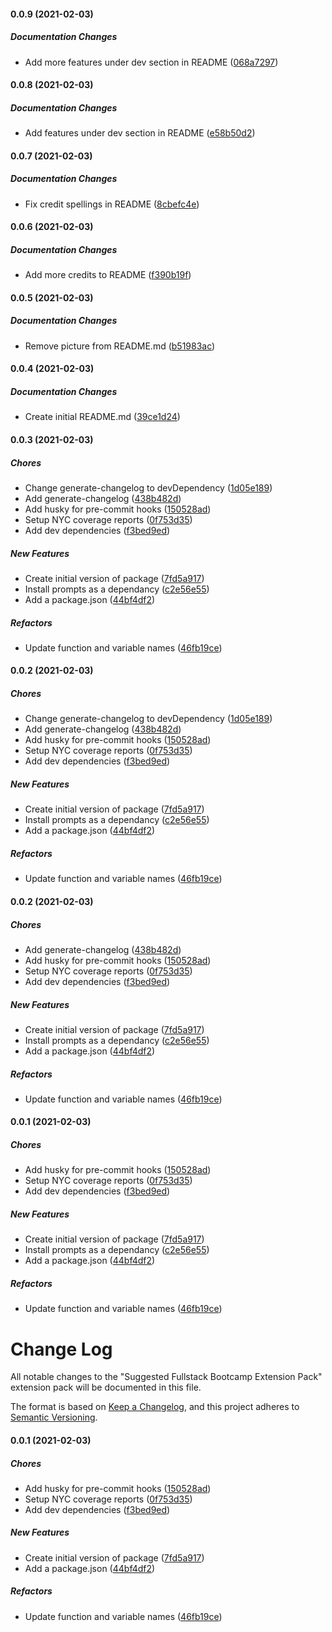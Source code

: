 #### 0.0.9 (2021-02-03)

##### Documentation Changes

*  Add more features under dev section in  README ([068a7297](https://github.com/brainomite/auto-config-eslint-for-prettier/commit/068a72979457dc3f46d3d6e9d83f15a266649027))

#### 0.0.8 (2021-02-03)

##### Documentation Changes

*  Add features under dev section in  README ([e58b50d2](https://github.com/brainomite/auto-config-eslint-for-prettier/commit/e58b50d27748c8363959bb8c05e90c8bf32243e2))

#### 0.0.7 (2021-02-03)

##### Documentation Changes

*  Fix credit spellings in README ([8cbefc4e](https://github.com/brainomite/auto-config-eslint-for-prettier/commit/8cbefc4e157372e68cdcd71da416714d19aa49d9))

#### 0.0.6 (2021-02-03)

##### Documentation Changes

*  Add more credits to README ([f390b19f](https://github.com/brainomite/auto-config-eslint-for-prettier/commit/f390b19f60dbefca79936f30aacdd989db9a6cfe))

#### 0.0.5 (2021-02-03)

##### Documentation Changes

*  Remove picture from README.md ([b51983ac](https://github.com/brainomite/auto-config-eslint-for-prettier/commit/b51983ac5ab6206ec8e4c7a1d2e4ed95c51e08ea))

#### 0.0.4 (2021-02-03)

##### Documentation Changes

*  Create initial README.md ([39ce1d24](https://github.com/brainomite/auto-config-eslint-for-prettier/commit/39ce1d2460ee15fda7b70931f35e2f784f513edd))

#### 0.0.3 (2021-02-03)

##### Chores

*  Change generate-changelog to devDependency ([1d05e189](https://github.com/brainomite/auto-config-eslint-for-prettier/commit/1d05e189d336e50d8341ba5c7c56994f8213a901))
*  Add generate-changelog ([438b482d](https://github.com/brainomite/auto-config-eslint-for-prettier/commit/438b482dcef7bccf137a6951a49c8e5cd6b1f4c0))
*  Add husky for pre-commit hooks ([150528ad](https://github.com/brainomite/auto-config-eslint-for-prettier/commit/150528adbd463b4674e98158dc953fdaf8bb6595))
*  Setup NYC coverage reports ([0f753d35](https://github.com/brainomite/auto-config-eslint-for-prettier/commit/0f753d3543dddc0a00c86421bb6fa1f6ac1c1901))
*  Add dev dependencies ([f3bed9ed](https://github.com/brainomite/auto-config-eslint-for-prettier/commit/f3bed9ed937ea34422cbb1b950962d64c9cd2ed0))

##### New Features

*  Create initial version of package ([7fd5a917](https://github.com/brainomite/auto-config-eslint-for-prettier/commit/7fd5a9179e44946699f61ced440fa789a81c1078))
*  Install prompts as a dependancy ([c2e56e55](https://github.com/brainomite/auto-config-eslint-for-prettier/commit/c2e56e5566141daa1050f694fd6fdf796b58d859))
*  Add a package.json ([44bf4df2](https://github.com/brainomite/auto-config-eslint-for-prettier/commit/44bf4df214e889556d5f0388302bec0ff4262e09))

##### Refactors

*  Update function and variable names ([46fb19ce](https://github.com/brainomite/auto-config-eslint-for-prettier/commit/46fb19cea745d5e84353c78a56bcfef5968ea5c8))

#### 0.0.2 (2021-02-03)

##### Chores

*  Change generate-changelog to devDependency ([1d05e189](https://github.com/brainomite/auto-config-eslint-for-prettier/commit/1d05e189d336e50d8341ba5c7c56994f8213a901))
*  Add generate-changelog ([438b482d](https://github.com/brainomite/auto-config-eslint-for-prettier/commit/438b482dcef7bccf137a6951a49c8e5cd6b1f4c0))
*  Add husky for pre-commit hooks ([150528ad](https://github.com/brainomite/auto-config-eslint-for-prettier/commit/150528adbd463b4674e98158dc953fdaf8bb6595))
*  Setup NYC coverage reports ([0f753d35](https://github.com/brainomite/auto-config-eslint-for-prettier/commit/0f753d3543dddc0a00c86421bb6fa1f6ac1c1901))
*  Add dev dependencies ([f3bed9ed](https://github.com/brainomite/auto-config-eslint-for-prettier/commit/f3bed9ed937ea34422cbb1b950962d64c9cd2ed0))

##### New Features

*  Create initial version of package ([7fd5a917](https://github.com/brainomite/auto-config-eslint-for-prettier/commit/7fd5a9179e44946699f61ced440fa789a81c1078))
*  Install prompts as a dependancy ([c2e56e55](https://github.com/brainomite/auto-config-eslint-for-prettier/commit/c2e56e5566141daa1050f694fd6fdf796b58d859))
*  Add a package.json ([44bf4df2](https://github.com/brainomite/auto-config-eslint-for-prettier/commit/44bf4df214e889556d5f0388302bec0ff4262e09))

##### Refactors

*  Update function and variable names ([46fb19ce](https://github.com/brainomite/auto-config-eslint-for-prettier/commit/46fb19cea745d5e84353c78a56bcfef5968ea5c8))

#### 0.0.2 (2021-02-03)

##### Chores

*  Add generate-changelog ([438b482d](https://github.com/brainomite/auto-config-eslint-for-prettier/commit/438b482dcef7bccf137a6951a49c8e5cd6b1f4c0))
*  Add husky for pre-commit hooks ([150528ad](https://github.com/brainomite/auto-config-eslint-for-prettier/commit/150528adbd463b4674e98158dc953fdaf8bb6595))
*  Setup NYC coverage reports ([0f753d35](https://github.com/brainomite/auto-config-eslint-for-prettier/commit/0f753d3543dddc0a00c86421bb6fa1f6ac1c1901))
*  Add dev dependencies ([f3bed9ed](https://github.com/brainomite/auto-config-eslint-for-prettier/commit/f3bed9ed937ea34422cbb1b950962d64c9cd2ed0))

##### New Features

*  Create initial version of package ([7fd5a917](https://github.com/brainomite/auto-config-eslint-for-prettier/commit/7fd5a9179e44946699f61ced440fa789a81c1078))
*  Install prompts as a dependancy ([c2e56e55](https://github.com/brainomite/auto-config-eslint-for-prettier/commit/c2e56e5566141daa1050f694fd6fdf796b58d859))
*  Add a package.json ([44bf4df2](https://github.com/brainomite/auto-config-eslint-for-prettier/commit/44bf4df214e889556d5f0388302bec0ff4262e09))

##### Refactors

*  Update function and variable names ([46fb19ce](https://github.com/brainomite/auto-config-eslint-for-prettier/commit/46fb19cea745d5e84353c78a56bcfef5968ea5c8))

#### 0.0.1 (2021-02-03)

##### Chores

- Add husky for pre-commit hooks
  ([150528ad](https://github.com/brainomite/auto-config-eslint-for-prettier/commit/150528adbd463b4674e98158dc953fdaf8bb6595))
- Setup NYC coverage reports
  ([0f753d35](https://github.com/brainomite/auto-config-eslint-for-prettier/commit/0f753d3543dddc0a00c86421bb6fa1f6ac1c1901))
- Add dev dependencies
  ([f3bed9ed](https://github.com/brainomite/auto-config-eslint-for-prettier/commit/f3bed9ed937ea34422cbb1b950962d64c9cd2ed0))

##### New Features

- Create initial version of package
  ([7fd5a917](https://github.com/brainomite/auto-config-eslint-for-prettier/commit/7fd5a9179e44946699f61ced440fa789a81c1078))
- Install prompts as a dependancy
  ([c2e56e55](https://github.com/brainomite/auto-config-eslint-for-prettier/commit/c2e56e5566141daa1050f694fd6fdf796b58d859))
- Add a package.json
  ([44bf4df2](https://github.com/brainomite/auto-config-eslint-for-prettier/commit/44bf4df214e889556d5f0388302bec0ff4262e09))

##### Refactors

- Update function and variable names
  ([46fb19ce](https://github.com/brainomite/auto-config-eslint-for-prettier/commit/46fb19cea745d5e84353c78a56bcfef5968ea5c8))

# Change Log

All notable changes to the "Suggested Fullstack Bootcamp Extension Pack"
extension pack will be documented in this file.

The format is based on [Keep a Changelog](https://keepachangelog.com/en/1.0.0/),
and this project adheres to
[Semantic Versioning](https://semver.org/spec/v2.0.0.html).

#### 0.0.1 (2021-02-03)

##### Chores

- Add husky for pre-commit hooks
  ([150528ad](https://github.com/brainomite/auto-config-eslint-for-prettier/commit/150528adbd463b4674e98158dc953fdaf8bb6595))
- Setup NYC coverage reports
  ([0f753d35](https://github.com/brainomite/auto-config-eslint-for-prettier/commit/0f753d3543dddc0a00c86421bb6fa1f6ac1c1901))
- Add dev dependencies
  ([f3bed9ed](https://github.com/brainomite/auto-config-eslint-for-prettier/commit/f3bed9ed937ea34422cbb1b950962d64c9cd2ed0))

##### New Features

- Create initial version of package
  ([7fd5a917](https://github.com/brainomite/auto-config-eslint-for-prettier/commit/7fd5a9179e44946699f61ced440fa789a81c1078))
- Add a package.json
  ([44bf4df2](https://github.com/brainomite/auto-config-eslint-for-prettier/commit/44bf4df214e889556d5f0388302bec0ff4262e09))

##### Refactors

- Update function and variable names
  ([46fb19ce](https://github.com/brainomite/auto-config-eslint-for-prettier/commit/46fb19cea745d5e84353c78a56bcfef5968ea5c8))
